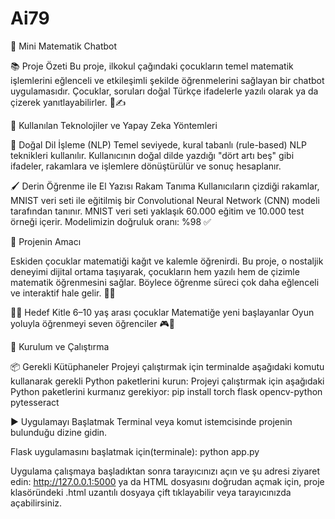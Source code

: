 # Ai79
🎉 Mini Matematik Chatbot

📚 Proje Özeti
Bu proje, ilkokul çağındaki çocukların temel matematik işlemlerini eğlenceli ve etkileşimli şekilde öğrenmelerini sağlayan bir chatbot uygulamasıdır.
Çocuklar, soruları doğal Türkçe ifadelerle yazılı olarak ya da çizerek yanıtlayabilirler. 📝✍️

🤖 Kullanılan Teknolojiler ve Yapay Zeka Yöntemleri

💬 Doğal Dil İşleme (NLP)
Temel seviyede, kural tabanlı (rule-based) NLP teknikleri kullanılır.
Kullanıcının doğal dilde yazdığı "dört artı beş" gibi ifadeler, rakamlara ve işlemlere dönüştürülür ve sonuç hesaplanır.

🖌️ Derin Öğrenme ile El Yazısı Rakam Tanıma
Kullanıcıların çizdiği rakamlar, MNIST veri seti ile eğitilmiş bir Convolutional Neural Network (CNN) modeli tarafından tanınır.
MNIST veri seti yaklaşık 60.000 eğitim ve 10.000 test örneği içerir.
Modelimizin doğruluk oranı: %98 ✅


🎯 Projenin Amacı

Eskiden çocuklar matematiği kağıt ve kalemle öğrenirdi. Bu proje, o nostaljik deneyimi dijital ortama taşıyarak, çocukların hem yazılı hem de çizimle matematik öğrenmesini sağlar. Böylece öğrenme süreci çok daha eğlenceli ve interaktif hale gelir. 🎈🎉


👧👦 Hedef Kitle
6–10 yaş arası çocuklar
Matematiğe yeni başlayanlar
Oyun yoluyla öğrenmeyi seven öğrenciler 🎮📖


🚀 Kurulum ve Çalıştırma

📦 Gerekli Kütüphaneler
Projeyi çalıştırmak için terminalde aşağıdaki komutu kullanarak gerekli Python paketlerini kurun:
Projeyi çalıştırmak için aşağıdaki Python paketlerini kurmanız gerekiyor:
pip install torch flask opencv-python pytesseract

▶️ Uygulamayı Başlatmak
Terminal veya komut istemcisinde projenin bulunduğu dizine gidin.

Flask uygulamasını başlatmak için(terminale):
python app.py

Uygulama çalışmaya başladıktan sonra tarayıcınızı açın ve şu adresi ziyaret edin:
http://127.0.0.1:5000 ya da
HTML dosyasını doğrudan açmak için, proje klasöründeki .html uzantılı dosyaya çift tıklayabilir veya tarayıcınızda açabilirsiniz.
